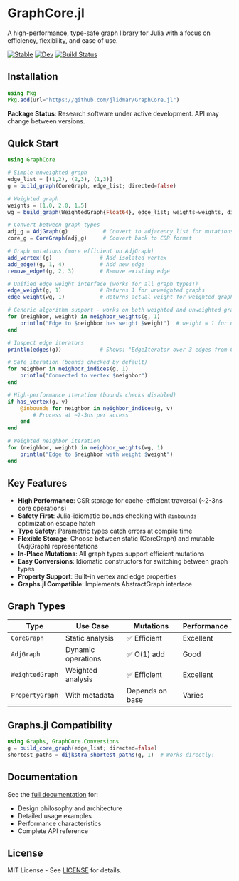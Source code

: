 # GraphCore.jl

A high-performance, type-safe graph library for Julia with a focus on efficiency, flexibility, and ease of use.

[![Stable](https://img.shields.io/badge/docs-stable-blue.svg)](https://jlidmar.github.io/GraphCore.jl/stable/)
[![Dev](https://img.shields.io/badge/docs-dev-blue.svg)](https://jlidmar.github.io/GraphCore.jl/dev/)
[![Build Status](https://github.com/jlidmar/GraphCore.jl/actions/workflows/CI.yml/badge.svg?branch=main)](https://github.com/jlidmar/GraphCore.jl/actions/workflows/CI.yml?query=branch%3Amain)

## Installation

```julia
using Pkg
Pkg.add(url="https://github.com/jlidmar/GraphCore.jl")
```

**Package Status**: Research software under active development. API may change between versions.

## Quick Start

```julia
using GraphCore

# Simple unweighted graph
edge_list = [(1,2), (2,3), (1,3)]
g = build_graph(CoreGraph, edge_list; directed=false)

# Weighted graph
weights = [1.0, 2.0, 1.5]
wg = build_graph(WeightedGraph{Float64}, edge_list; weights=weights, directed=false)

# Convert between graph types
adj_g = AdjGraph(g)           # Convert to adjacency list for mutations
core_g = CoreGraph(adj_g)     # Convert back to CSR format

# Graph mutations (more efficient on AdjGraph)
add_vertex!(g)               # Add isolated vertex
add_edge!(g, 1, 4)           # Add new edge
remove_edge!(g, 2, 3)        # Remove existing edge

# Unified edge weight interface (works for all graph types!)
edge_weight(g, 1)            # Returns 1 for unweighted graphs
edge_weight(wg, 1)           # Returns actual weight for weighted graphs

# Generic algorithm support - works on both weighted and unweighted graphs
for (neighbor, weight) in neighbor_weights(g, 1)
    println("Edge to $neighbor has weight $weight")  # weight = 1 for unweighted
end

# Inspect edge iterators
println(edges(g))            # Shows: "EdgeIterator over 3 edges from CoreGraph (undirected): (1,2), (1,3), (1,4)"

# Safe iteration (bounds checked by default)
for neighbor in neighbor_indices(g, 1)
    println("Connected to vertex $neighbor")
end

# High-performance iteration (bounds checks disabled)
if has_vertex(g, v)
    @inbounds for neighbor in neighbor_indices(g, v)
        # Process at ~2-3ns per access
    end
end

# Weighted neighbor iteration
for (neighbor, weight) in neighbor_weights(wg, 1)
    println("Edge to $neighbor with weight $weight")
end
```

## Key Features

- **High Performance**: CSR storage for cache-efficient traversal (~2-3ns core operations)
- **Safety First**: Julia-idiomatic bounds checking with `@inbounds` optimization escape hatch
- **Type Safety**: Parametric types catch errors at compile time
- **Flexible Storage**: Choose between static (CoreGraph) and mutable (AdjGraph) representations
- **In-Place Mutations**: All graph types support efficient mutations
- **Easy Conversions**: Idiomatic constructors for switching between graph types
- **Property Support**: Built-in vertex and edge properties
- **Graphs.jl Compatible**: Implements AbstractGraph interface

## Graph Types

| Type | Use Case | Mutations | Performance |
|------|----------|-----------|-------------|
| `CoreGraph` | Static analysis | ✅ Efficient | Excellent |
| `AdjGraph` | Dynamic operations | ✅ O(1) add | Good |
| `WeightedGraph` | Weighted analysis | ✅ Efficient | Excellent |
| `PropertyGraph` | With metadata | Depends on base | Varies |

## Graphs.jl Compatibility

```julia
using Graphs, GraphCore.Conversions
g = build_core_graph(edge_list; directed=false)
shortest_paths = dijkstra_shortest_paths(g, 1)  # Works directly!
```

## Documentation

See the [full documentation](docs/src/index.md) for:
- Design philosophy and architecture
- Detailed usage examples
- Performance characteristics
- Complete API reference

## License

MIT License - See [LICENSE](LICENSE) for details.